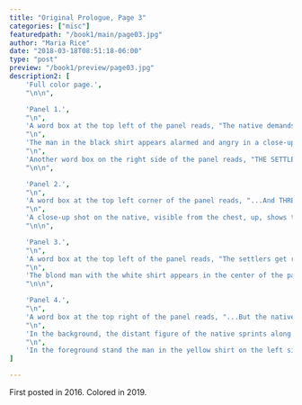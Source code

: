 ```yaml
---
title: "Original Prologue, Page 3"
categories: ["misc"]
featuredpath: "/book1/main/page03.jpg"
author: "Maria Rice"
date: "2018-03-18T08:51:18-06:00"
type: "post"
preview: "/book1/preview/page03.jpg"
description2: [
    'Full color page.',
    "\n\n",

    'Panel 1.',
    "\n",
    'A word box at the top left of the panel reads, "The native demands that the settlers leave by the following morning."', 
    "\n",
    'The man in the black shirt appears alarmed and angry in a close-up view of him in the center of the panel. Visible from the shoulders, up, he wears a brown cowboy hat on his brown hair and a limegreen handkerchief around his neck, knotted at his throat.',
    "\n",
    'Another word box on the right side of the panel reads, "THE SETTLERS PROTEST, but the native claims to be the protector of this land..."',
    "\n\n",

    'Panel 2.',
    "\n",
    'A word box at the top left corner of the panel reads, "...And THREATENS TO KILL THEM HIMSELF if they do not comply."',
    "\n",
    'A close-up shot on the native, visible from the chest, up, shows that he also wears a string of teeth around his neck. He faces slightly to the left, toward the word box.',
    "\n\n",

    'Panel 3.',
    "\n",
    'A word box at the top left of the panel reads, "The settlers get ready to shoot him..."',
    "\n",
    'The blond man with the white shirt appears in the center of the panel, at an angle from the ground. He faces slightly to the right as he pulls out his pistol from the leather holster hanging at his right side, over his black trousers. He points it and it emits an audible "CLICK".',
    "\n\n",

    'Panel 4.',
    "\n",
    'A word box at the top right of the panel reads, "...But the native MYSTERIOUSLY disappears."',
    "\n",
    'In the background, the distant figure of the native sprints along the bank toward the left side of the panel, grinning. In the middle ground, the settler in the black shirt turns around so that he now faces the viewer. His green trousers are clearly visible now.',
    "\n",
    'In the foreground stand the man in the yellow shirt on the left side of the panel and the man in the white shirt on the right side of the panel. The man on the left together with the man in the middle ground glare at the man on the right. A white circle with arrows extending from it and pointing at both settlers reads, "Guns left in camp". The man on the right returns a sheepish grin as he cradles the barrel of his pistol in his left hand. Another circle with an arrow pointing at the gun reads, "Not loaded." The words "Heh heh..." appear near his mouth.',
]

---
```


First posted in 2016.
Colored in 2019.